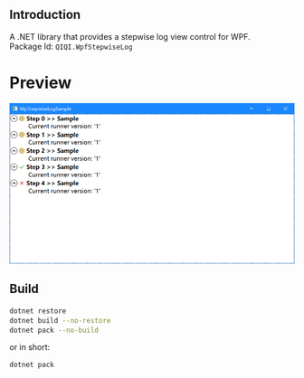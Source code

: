 ## Introduction
A .NET library that provides a stepwise log view control for WPF.  
Package Id: `QIQI.WpfStepwiseLog`  

# Preview
![Screenshot 1](https://github.com/1354092549/WpfStepwiseLog/blob/master/Screenshot/1.png)   

## Build
```bash
dotnet restore
dotnet build --no-restore
dotnet pack --no-build
```
or in short:
```bash
dotnet pack
```